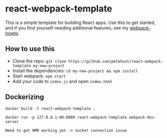 # react-webpack-template

This is a simple template for building React apps. Use this to get started, and if you find yourself needing additional features, see my [webpack-howto](https://github.com/petehunt/webpack-howto).

## How to use this

  * Clone the repo: `git clone https://github.com/petehunt/react-webpack-template my-new-project`
  * Install the dependencies: `cd my-new-project && npm install`
  * Start webpack: `npm start`
  * Add your code to `index.js` and open `index.html`

  ## Dockerizing

    docker build -t react-webpack-template .

    docker run -p 127.0.0.1:80:8080 react-webpack-template webpack-dev-server

    Need to get HMR working yet -> socket connection issue